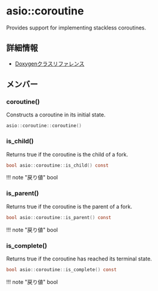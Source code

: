 # asio::coroutine

Provides support for implementing stackless coroutines. 

## 詳細情報

- [Doxygenクラスリファレンス](https://lang-ship.com/reference/ESP32/latest/classasio_1_1coroutine.html)

## メンバー



### coroutine()
Constructs a coroutine in its initial state.


```c
asio::coroutine::coroutine()
```



### is_child()
Returns true if the coroutine is the child of a fork.


```c
bool asio::coroutine::is_child() const
```

!!! note "戻り値"
	bool



### is_parent()
Returns true if the coroutine is the parent of a fork.


```c
bool asio::coroutine::is_parent() const
```

!!! note "戻り値"
	bool



### is_complete()
Returns true if the coroutine has reached its terminal state.


```c
bool asio::coroutine::is_complete() const
```

!!! note "戻り値"
	bool



